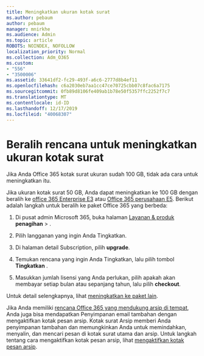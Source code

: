 ```yaml
---
title: Meningkatkan ukuran kotak surat
ms.author: pebaum
author: pebaum
manager: mnirkhe
ms.audience: Admin
ms.topic: article
ROBOTS: NOINDEX, NOFOLLOW
localization_priority: Normal
ms.collection: Adm_O365
ms.custom:
- "556"
- "3500006"
ms.assetid: 33641df2-fc29-493f-a6c6-2777d8b4ef11
ms.openlocfilehash: c6a2030eb7aa1cc47ce70725cbb07c8fac6a7175
ms.sourcegitcommit: 0fb89d8106fe409ab1b78e50f5357ffc2252f7c7
ms.translationtype: MT
ms.contentlocale: id-ID
ms.lasthandoff: 12/17/2019
ms.locfileid: "40068307"
---
```

# <a name="switch-plans-to-increase-mailbox-size"></a>Beralih rencana untuk meningkatkan ukuran kotak surat

Jika Anda Office 365 kotak surat ukuran sudah 100 GB, tidak ada cara untuk meningkatkan itu.
  
Jika ukuran kotak surat 50 GB, Anda dapat meningkatkan ke 100 GB dengan beralih ke [office 365 Enterprise E3](https://products.office.com/business/office-365-enterprise-e3-business-software) atau [Office 365 perusahaan E5](https://products.office.com/business/office-365-enterprise-e5-business-software). Berikut adalah langkah untuk beralih ke paket Office 365 yang berbeda:
  
1. Di pusat admin Microsoft 365, buka halaman [Layanan & produk](https://go.microsoft.com/fwlink/p/?linkid=842054) **penagihan** \> .

2. Pilih langganan yang ingin Anda Tingkatkan.

3. Di halaman detail Subscription, pilih **upgrade**.

4. Temukan rencana yang ingin Anda Tingkatkan, lalu pilih tombol **Tingkatkan** .

5. Masukkan jumlah lisensi yang Anda perlukan, pilih apakah akan membayar setiap bulan atau sepanjang tahun, lalu pilih **checkout**.

Untuk detail selengkapnya, lihat [meningkatkan ke paket lain](https://docs.microsoft.com/office365/admin/subscriptions-and-billing/upgrade-to-different-plan).

Jika Anda memiliki [rencana Office 365 yang mendukung arsip di tempat](https://docs.microsoft.com/office365/servicedescriptions/exchange-online-archiving-service-description/exchange-online-archiving-service-description), Anda juga bisa mendapatkan Penyimpanan email tambahan dengan mengaktifkan kotak pesan arsip. Kotak surat Arsip memberi Anda penyimpanan tambahan dan memungkinkan Anda untuk memindahkan, menyalin, dan mencari pesan di kotak surat utama dan arsip. Untuk langkah tentang cara mengaktifkan kotak pesan arsip, lihat [mengaktifkan kotak pesan arsip](https://docs.microsoft.com/office365/securitycompliance/enable-archive-mailboxes).